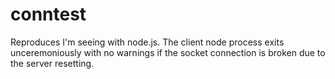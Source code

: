 # conntest

Reproduces I'm seeing with node.js.  The client node process exits unceremoniously with no warnings if the socket connection is broken due to the server resetting.
